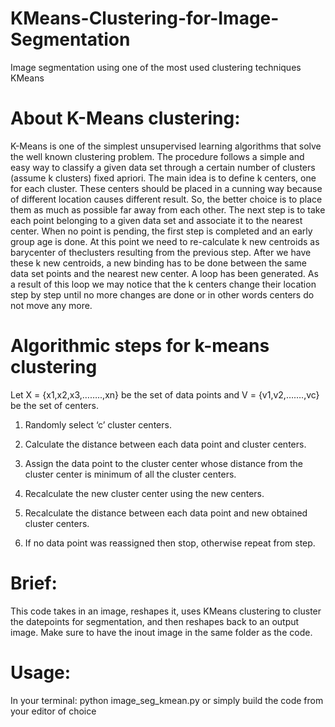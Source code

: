 # KMeans-Clustering-for-Image-Segmentation
Image segmentation using one of the most used clustering techniques KMeans

# About K-Means clustering:

K-Means is  one of  the simplest unsupervised  learning  algorithms  that  solve  the well  known clustering problem. The procedure follows a simple and  easy  way  to classify a given data set  through a certain number of  clusters (assume k clusters) fixed apriori. 
The  main  idea  is to define k centers, one for each cluster. These centers  should  be placed in a cunning  way  because of  different  location  causes different  result. So, the better  choice  is  to place them  as  much as possible  far away from each other. 
The  next  step is to take each point belonging  to a  given data set and associate it to the nearest center. When no point  is  pending,  the first step is completed and an early group age  is done. 
At this point we need to re-calculate k new centroids as barycenter of  theclusters resulting from the previous step. After we have these k new centroids, a new binding has to be done  between  the same data set points  and  the nearest new center. A loop has been generated. 
As a result of  this loop we  may  notice that the k centers change their location step by step until no more changes  are done or  in  other words centers do not move any more.

# Algorithmic steps for k-means clustering

Let  X = {x1,x2,x3,……..,xn} be the set of data points and V = {v1,v2,…….,vc} be the set of centers.

1) Randomly select ‘c’ cluster centers.

2) Calculate the distance between each data point and cluster centers.

3) Assign the data point to the cluster center whose distance from the cluster center is minimum of all the cluster centers.

4) Recalculate the new cluster center using the new centers.

5) Recalculate the distance between each data point and new obtained cluster centers.

6) If no data point was reassigned then stop, otherwise repeat from step.

# Brief:

This code takes in an image, reshapes it, uses KMeans clustering to cluster the datepoints for segmentation, and then reshapes back to an output image.
Make sure to have the inout image in the same folder as the code.

# Usage:

In your terminal: python image_seg_kmean.py or simply build the code from your editor of choice

